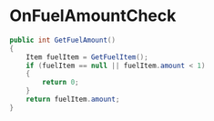 <Badge type="danger" text="Carbon Compatible"/><Badge type="warning" text="Oxide Compatible"/>
# OnFuelAmountCheck
```csharp
public int GetFuelAmount()
{
	Item fuelItem = GetFuelItem();
	if (fuelItem == null || fuelItem.amount < 1)
	{
		return 0;
	}
	return fuelItem.amount;
}

```
